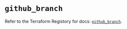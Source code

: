 # `github_branch`

Refer to the Terraform Registory for docs: [`github_branch`](https://registry.terraform.io/providers/integrations/github/5.25.1/docs/resources/branch).
